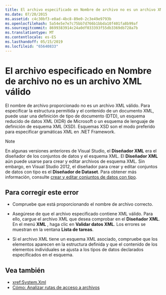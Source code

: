 ```yaml
---
title: El archivo especificado en Nombre de archivo no es un archivo XML válido
ms.date: 07/20/2015
ms.assetid: c4c30bf3-e0ad-4bc8-89e0-2c3e49e9793b
ms.openlocfilehash: 5a54e5e7e7c75bb7d766b1bbda10f401fa8b99af
ms.sourcegitcommit: 8699383914c24a0df033393f55db3369db728a7b
ms.translationtype: MT
ms.contentlocale: es-ES
ms.lasthandoff: 05/15/2019
ms.locfileid: "65640833"
---
```

# <a name="file-specified-in-filename-is-not-a-valid-xml-file"></a>El archivo especificado en Nombre de archivo no es un archivo XML válido

El nombre de archivo proporcionado no es un archivo XML válido. Para especificar la estructura permitida y el contenido de un documento XML, puede usar una definición de tipo de documento (DTD), un esquema reducido de datos XML (XDR) de Microsoft o un esquema de lenguaje de definición de esquema XML (XSD). Esquemas XSD son el modo preferido para especificar gramáticas XML en .NET Framework.

> [!NOTE]
> En algunas versiones anteriores de Visual Studio, el **Diseñador XML** era el diseñador de los conjuntos de datos y el esquema XML. El **Diseñador XML** aún puede usarse para crear y editar archivos de esquema XML. Sin embargo, en Visual Studio 2012, el diseñador para crear y editar conjuntos de datos con tipo es el **Diseñador de Dataset**. Para obtener más información, consulte [crear y editar conjuntos de datos con tipo](https://docs.microsoft.com/previous-versions/visualstudio/visual-studio-2013/314t4see(v=vs.120)).

## <a name="to-correct-this-error"></a>Para corregir este error

- Compruebe que está proporcionando el nombre de archivo correcto.

- Asegúrese de que el archivo especificado contiene XML válido. Para ello, cargue el archivo XML que desea comprobar en el **Diseñador XML**. En el menú **XML** , haga clic en **Validar datos XML**. Los errores se muestran en la ventana **Lista de tareas**.

- Si el archivo XML tiene un esquema XML asociado, compruebe que los elementos aparecen en la estructura definida y que el contenido de los elementos individuales se ajusta a los tipos de datos declarados especificados en el esquema.

## <a name="see-also"></a>Vea también

- <xref:System.Xml>
- [Cómo: Analizar rutas de acceso a archivos](../../visual-basic/developing-apps/programming/drives-directories-files/how-to-parse-file-paths.md)
